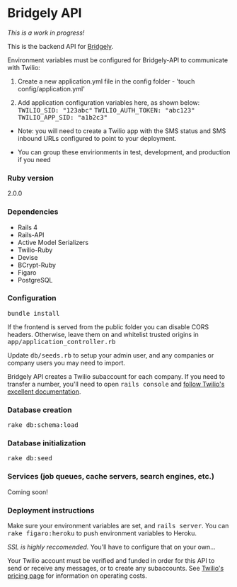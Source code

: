 # Bridgely API

_This is a work in progress!_

This is the backend API for [Bridgely](https://github.com/nason/bridgely/).

Environment variables must be configured for Bridgely-API to communicate with Twilio:

1. Create a new application.yml file in the config folder - 'touch config/application.yml'

2. Add application configuration variables here, as shown below:
  <tt>TWILIO_SID: "123abc"</tt>
  <tt>TWILIO_AUTH_TOKEN: "abc123"</tt>
  <tt>TWILIO_APP_SID: "a1b2c3"</tt>
  * Note: you will need to create a Twilio app with the SMS status and SMS inbound URLs configured to point to your deployment.
  
  * You can group these envirionments in test, development, and production if you need

### Ruby version
2.0.0

### Dependencies
- Rails 4
- Rails-API
- Active Model Serializers
- Twilio-Ruby
- Devise
- BCrypt-Ruby
- Figaro
- PostgreSQL

### Configuration
<tt>bundle install</tt>

If the frontend is served from the public folder you can disable CORS headers. Otherwise, leave them on and whitelist trusted origins in <tt>app/application_controller.rb</tt>

Update <tt>db/seeds.rb</tt> to setup your admin user, and any companies or company users you may need to import.

Bridgely API creates a Twilio subaccount for each company. If you need to transfer a number, you'll need to open <tt>rails console</tt> and [follow Twilio's excellent documentation](https://www.twilio.com/docs/api/rest/subaccounts#exchanging-numbers).

### Database creation
<tt>rake db:schema:load</tt>

### Database initialization
<tt>rake db:seed</tt>

### Services (job queues, cache servers, search engines, etc.)
Coming soon!

### Deployment instructions
Make sure your environment variables are set, and <tt>rails server</tt>. You can <tt>rake figaro:heroku</tt> to push environment variables to Heroku.

*SSL is highly reccomended.* You'll have to configure that on your own...

Your Twilio account must be verified and funded in order for this API to send or receive any messages, or to create any subaccounts. See [Twilio's pricing page](https://www.twilio.com/sms/pricing) for information on operating costs.

